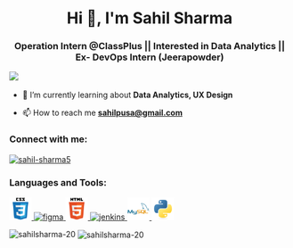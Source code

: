 <h1 align="center">Hi 👋, I'm Sahil Sharma</h1>
<h3 align="center">Operation Intern @ClassPlus || Interested in Data Analytics || Ex- DevOps Intern (Jeerapowder)</h3>
<img align="right alt="Coding" width="400" src="https://www.aalpha.net/wp-content/uploads/2019/10/data-science-giphy.gif">


- 🌱 I’m currently learning about **Data Analytics, UX Design**

- 📫 How to reach me **sahilpusa@gmail.com**

<h3 align="left">Connect with me:</h3>
<p align="left">
<a href="https://linkedin.com/in/sahil-sharma5" target="blank"><img align="center" src="https://raw.githubusercontent.com/rahuldkjain/github-profile-readme-generator/master/src/images/icons/Social/linked-in-alt.svg" alt="sahil-sharma5" height="30" width="40" /></a>
</p>

<h3 align="left">Languages and Tools:</h3>
<p align="left"> <a href="https://www.w3schools.com/css/" target="_blank" rel="noreferrer"> <img src="https://raw.githubusercontent.com/devicons/devicon/master/icons/css3/css3-original-wordmark.svg" alt="css3" width="40" height="40"/> </a> <a href="https://www.figma.com/" target="_blank" rel="noreferrer"> <img src="https://www.vectorlogo.zone/logos/figma/figma-icon.svg" alt="figma" width="40" height="40"/> </a> <a href="https://www.w3.org/html/" target="_blank" rel="noreferrer"> <img src="https://raw.githubusercontent.com/devicons/devicon/master/icons/html5/html5-original-wordmark.svg" alt="html5" width="40" height="40"/> </a> <a href="https://www.jenkins.io" target="_blank" rel="noreferrer"> <img src="https://www.vectorlogo.zone/logos/jenkins/jenkins-icon.svg" alt="jenkins" width="40" height="40"/> </a> <a href="https://www.mysql.com/" target="_blank" rel="noreferrer"> <img src="https://raw.githubusercontent.com/devicons/devicon/master/icons/mysql/mysql-original-wordmark.svg" alt="mysql" width="40" height="40"/> </a> <a href="https://www.python.org" target="_blank" rel="noreferrer"> <img src="https://raw.githubusercontent.com/devicons/devicon/master/icons/python/python-original.svg" alt="python" width="40" height="40"/> </a> </p>

<p><img align="left" src="https://github-readme-stats.vercel.app/api/top-langs?username=sahilsharma-20&show_icons=true&locale=en&layout=compact" alt="sahilsharma-20" /></p>

<p>&nbsp;<img align="center" src="https://github-readme-stats.vercel.app/api?username=sahilsharma-20&show_icons=true&locale=en" alt="sahilsharma-20" /></p>
